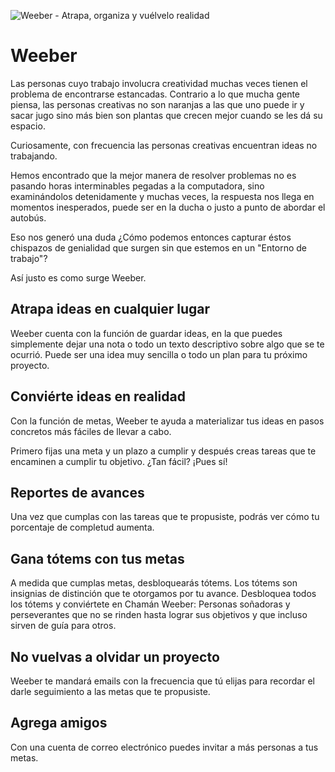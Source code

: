 ![Weeber - Atrapa, organiza y vuélvelo realidad](https://i.imgur.com/dkaJqnu.jpg)

# Weeber

Las personas cuyo trabajo involucra creatividad muchas veces tienen el problema de encontrarse estancadas. Contrario a lo que mucha gente piensa, las personas creativas no son naranjas a las que uno puede ir y sacar jugo sino más bien son plantas que crecen mejor cuando se les dá su espacio. 

Curiosamente, con frecuencia las personas creativas encuentran ideas no trabajando.

Hemos encontrado que la mejor manera de resolver problemas no es pasando horas interminables pegadas a la computadora, sino examinándolos detenidamente y muchas veces, la respuesta nos llega en momentos inesperados, puede ser en la ducha o justo a punto de abordar el autobús. 

Eso nos generó una duda ¿Cómo podemos entonces capturar éstos chispazos de genialidad que surgen sin que estemos en un "Entorno de trabajo"?

Así justo es como surge Weeber.

## Atrapa ideas en cualquier lugar

Weeber cuenta con la función de guardar ideas, en la que puedes simplemente dejar una nota o todo un texto descriptivo sobre algo que se te ocurrió. Puede ser una idea muy sencilla o todo un plan para tu próximo proyecto.

## Conviérte ideas en realidad

Con la función de metas, Weeber te ayuda a materializar tus ideas en pasos concretos más fáciles de llevar a cabo. 

Primero fijas una meta y un plazo a cumplir y después creas tareas que te encaminen a cumplir tu objetivo. ¿Tan fácil? ¡Pues sí! 

## Reportes de avances

Una vez que cumplas con las tareas que te propusiste, podrás ver cómo tu porcentaje de completud aumenta.

## Gana tótems con tus metas

A medida que cumplas metas, desbloquearás tótems. Los tótems son insignias de distinción que te otorgamos por tu avance. Desbloquea todos los tótems y conviértete en Chamán Weeber: Personas soñadoras y perseverantes que no se rinden hasta lograr sus objetivos y que incluso sirven de guía para otros.

## No vuelvas a olvidar un proyecto

Weeber te mandará emails con la frecuencia que tú elijas para recordar el darle seguimiento a las metas que te propusiste. 

## Agrega amigos

Con una cuenta de correo electrónico puedes invitar a más personas a tus metas.


